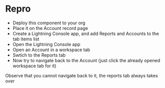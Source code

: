 # Repro
- Deploy this component to your org
- Place it on the Account record page
- Create a Lightning Console app, and add Reports and Accounts to the tab items list
- Open the Lightning Console app
- Open an Account in a workspace tab
- Swtich to the Reports tab
- Now try to navigate back to the Account (just click the already opened workspace tab for it)

Observe that you cannot navigate back to it, the reports tab always takes over
